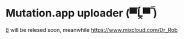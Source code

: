 # Mutation.app uploader (▀̿Ĺ̯▀̿ ̿)
[β](https://mutation.app) will be relesed soon, meanwhile
https://www.mixcloud.com/Dr_Rob
